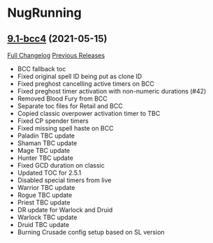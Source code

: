 # NugRunning

## [9.1-bcc4](https://github.com/rgd87/NugRunning/tree/9.1-bcc4) (2021-05-15)
[Full Changelog](https://github.com/rgd87/NugRunning/compare/PreBCC...9.1-bcc4) [Previous Releases](https://github.com/rgd87/NugRunning/releases)

- BCC fallback toc  
- Fixed original spell ID being put as clone ID  
- Fixed preghost cancelling active timers on BCC  
- Fixed preghost timer activation with non-numeric durations (#42)  
- Removed Blood Fury from BCC  
- Separate toc files for Retail and BCC  
- Copied classic overpower activation timer to TBC  
- Fixed CP spender timers  
- Fixed missing spell haste on BCC  
- Paladin TBC update  
- Shaman TBC update  
- Mage TBC update  
- Hunter TBC update  
- Fixed GCD duration on classic  
- Updated TOC for 2.5.1  
- Disabled special timers from live  
- Warrior TBC update  
- Rogue TBC update  
- Priest TBC update  
- DR update for Warlock and Druid  
- Warlock TBC update  
- Druid TBC update  
- Burning Crusade config setup based on SL version  
